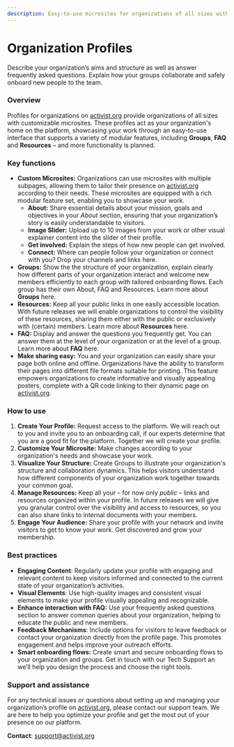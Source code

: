 ```yaml
---
description: Easy-to-use microsites for organizations of all sizes with multiple subpages.
---
```


# Organization Profiles

Describe your organization’s aims and structure as well as answer frequently asked questions. Explain how your groups collaborate and safely onboard new people to the team.

### **Overview**

Profiles for organizations on [activist.org](http://activist.org) provide organizations of all sizes with customizable microsites. These profiles act as your organization's home on the platform, showcasing your work through an easy-to-use interface that supports a variety of modular features, including **Groups**, **FAQ** and **Resources** – and more functionality is planned.

### **Key functions**

* **Custom Microsites:** Organizations can use microsites with multiple subpages, allowing them to tailor their presence on [activist.org](http://activist.org) according to their needs. These microsites are equipped with a rich modular feature set, enabling you to showcase your work.
  * **About:** Share essential details about your mission, goals and objectives in your _About_ section, ensuring that your organization’s story is easily understandable to visitors.
  * **Image Slider:** Upload up to 10 images from your work or other visual explainer content into the slider of their profile.
  * **Get involved:** Explain the steps of how new people can get involved.
  * **Connect:** Where can people follow your organization or connect with you? Drop your channels and links here.
* **Groups:** Show the the structure of your organization, explain clearly how different parts of your organization interact and welcome new members efficiently to each group with tailored onboarding flows. Each group has their own About, FAQ and Resources. Learn more about **Groups** here.
* **Resources:** Keep all your public links in one easily accessible location. With future releases we will enable organizations to control the visibility of these resources, sharing them either with the public or exclusively with (certain) members. Learn more about **Resources** here.
* **FAQ:** Display and answer the questions you frequently get. You can answer them at the level of your organization or at the level of a group. Learn more about **FAQ** here.
* **Make sharing easy:** You and your organization can easily share your page both online and offline. Organizations have the ability to transform their pages into different file formats suitable for printing. This feature empowers organizations to create informative and visually appealing posters, complete with a QR code linking to their dynamic page on [activist.org](http://activist.org).

### **How to use**

1. **Create Your Profile:** Request access to the platform. We will reach out to you and invite you to an onboarding call, if our experts determine that you are a good fit for the platform. Together we will create your profile.
2. **Customize Your Microsite:** Make changes according to your organization's needs and showcase your work.
3. **Visualize Your Structure:** Create Groups to illustrate your organization's structure and collaboration dynamics. This helps visitors understand how different components of your organization work together towards your common goal.
4. **Manage Resources:** Keep all your – for now only _public_ – links and resources organized within your profile. In future releases we will give you granular control over the visibility and access to resources, so you can also share links to internal documents with your members.
5. **Engage Your Audience:** Share your profile with your network and invite visitors to get to know your work. Get discovered and grow your membership.

### **Best practices**

* **Engaging Content**: Regularly update your profile with engaging and relevant content to keep visitors informed and connected to the current state of your organization’s activities.
* **Visual Elements**: Use high-quality images and consistent visual elements to make your profile visually appealing and recognizable.
* **Enhance interaction with FAQ:** Use your frequently asked questions section to answer common queries about your organization, helping to educate the public and new members.
* **Feedback Mechanisms**: Include options for visitors to leave feedback or contact your organization directly from the profile page. This promotes engagement and helps improve your outreach efforts.
* **Smart onboarding flows:** Create smart and secure onboarding flows to your organization and groups. Get in touch with our Tech Support an we’ll help you design the process and choose the right tools.

### **Support and assistance**

For any technical issues or questions about setting up and managing your organization’s profile on [activist.org](http://activist.org), please contact our support team. We are here to help you optimize your profile and get the most out of your presence on our platform.

**Contact**: [support@activist.org](mailto:support@activist.org)
